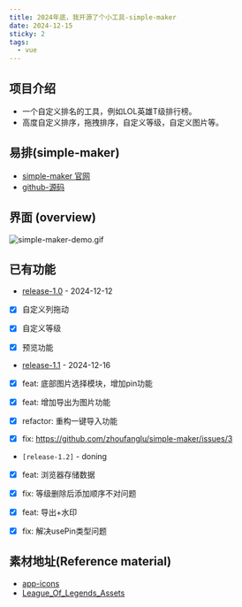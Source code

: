 ```yaml
---
title: 2024年底，我开源了个小工具-simple-maker
date: 2024-12-15
sticky: 2
tags: 
  - vue
---
```


## 项目介绍

*   一个自定义排名的工具，例如LOL英雄T级排行榜。
*   高度自定义排序，拖拽排序，自定义等级，自定义图片等。

## 易排(simple-maker)

*   [simple-maker 官网](http://simple-maker.fun)
*   [github-源码](https://github.com/zhoufanglu/simple-maker)

## 界面 (overview)

![simple-maker-demo.gif](https://github.com/zhoufanglu/simple-maker/blob/main/preview/simple-maker-demo.gif?raw=true)

## 已有功能

*   [release-1.0](https://github.com/zhoufanglu/simple-maker/releases/tag/dev-1.0) - 2024-12-12

*   [x] 自定义列拖动

*   [x] 自定义等级

*   [x] 预览功能

*   [release-1.1](https://github.com/zhoufanglu/simple-maker/releases/tag/dev-1.1) - 2024-12-16

*   [x] feat: 底部图片选择模块，增加pin功能

*   [x] feat: 增加导出为图片功能

*   [x] refactor: 重构一键导入功能

*   [x] fix: <https://github.com/zhoufanglu/simple-maker/issues/3>

*   `[release-1.2]` - doning

*   [x] feat: 浏览器存储数据

*   [x] fix: 等级删除后添加顺序不对问题

*   [x] feat: 导出+水印

*   [x] fix: 解决usePin类型问题

## 素材地址(Reference material)

*   [app-icons](https://appicons.co/?ref=pushkeen)
*   [League\_Of\_Legends\_Assets](https://github.com/TheePepS/League_Of_Legends_Assets)
